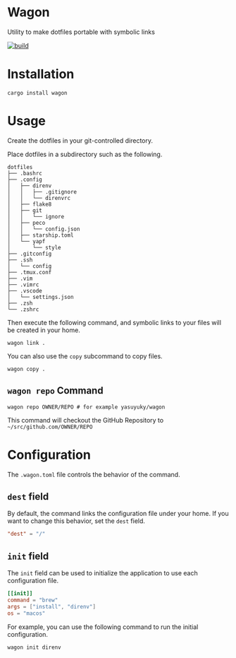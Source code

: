 # Wagon

Utility to make dotfiles portable with symbolic links

[![build][badge]](https://github.com/yasuyuky/wagon/actions)

[badge]: https://github.com/yasuyuky/wagon/workflows/build/badge.svg

# Installation

`cargo install wagon`

# Usage

Create the dotfiles in your git-controlled directory.

Place dotfiles in a subdirectory such as the following.

```tree
dotfiles
├── .bashrc
├── .config
│   ├── direnv
│   │   ├── .gitignore
│   │   └── direnvrc
│   ├── flake8
│   ├── git
│   │   └── ignore
│   ├── peco
│   │   └── config.json
│   ├── starship.toml
│   └── yapf
│       └── style
├── .gitconfig
├── .ssh
│   └── config
├── .tmux.conf
├── .vim
├── .vimrc
├── .vscode
│   └── settings.json
├── .zsh
└── .zshrc
```

Then execute the following command, and symbolic links to your files will be created in your home.

```console
wagon link .
```

You can also use the `copy` subcommand to copy files.

```console
wagon copy .
```

## `wagon repo` Command

```console
wagon repo OWNER/REPO # for example yasuyuky/wagon
```

This command will checkout the GitHub Repository to `~/src/github.com/OWNER/REPO`

# Configuration

The `.wagon.toml` file controls the behavior of the command.

## `dest` field

By default, the command links the configuration file under your home. If you want to change this behavior, set the `dest` field.

```toml
"dest" = "/"
```

## `init` field

The `init` field can be used to initialize the application to use each configuration file.

```toml
[[init]]
command = "brew"
args = ["install", "direnv"]
os = "macos"
```

For example, you can use the following command to run the initial configuration.

```
wagon init direnv
```

